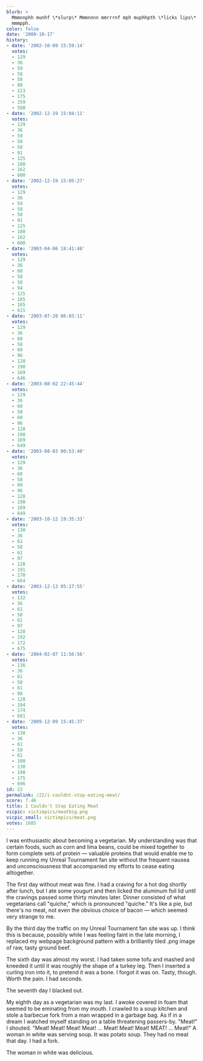 ```yaml
---
blurb: >
  Mmmnnphh munhf \*slurp\* Mmmnnnn mmrrrnf mph muphhpth \*licks lips\* Ummmm num mmnnn
  mmmpph.
color: false
date: '2000-10-17'
history:
- date: '2002-10-09 15:59:14'
  votes:
  - 129
  - 36
  - 59
  - 58
  - 58
  - 88
  - 123
  - 175
  - 159
  - 580
- date: '2002-12-19 15:04:11'
  votes:
  - 129
  - 36
  - 59
  - 58
  - 58
  - 91
  - 125
  - 180
  - 162
  - 600
- date: '2002-12-19 15:05:27'
  votes:
  - 129
  - 36
  - 59
  - 58
  - 58
  - 91
  - 125
  - 180
  - 162
  - 600
- date: '2003-04-06 18:41:48'
  votes:
  - 129
  - 36
  - 60
  - 58
  - 58
  - 94
  - 125
  - 185
  - 165
  - 615
- date: '2003-07-20 06:03:11'
  votes:
  - 129
  - 36
  - 60
  - 58
  - 60
  - 96
  - 128
  - 190
  - 169
  - 646
- date: '2003-08-02 22:45:44'
  votes:
  - 129
  - 36
  - 60
  - 58
  - 60
  - 96
  - 128
  - 190
  - 169
  - 649
- date: '2003-08-03 00:53:40'
  votes:
  - 129
  - 36
  - 60
  - 58
  - 60
  - 96
  - 128
  - 190
  - 169
  - 649
- date: '2003-10-12 19:35:33'
  votes:
  - 130
  - 36
  - 61
  - 58
  - 61
  - 97
  - 128
  - 191
  - 170
  - 664
- date: '2003-12-13 05:17:55'
  votes:
  - 132
  - 36
  - 61
  - 58
  - 61
  - 97
  - 128
  - 192
  - 172
  - 675
- date: '2004-02-07 11:56:56'
  votes:
  - 136
  - 36
  - 61
  - 58
  - 61
  - 98
  - 128
  - 194
  - 174
  - 681
- date: '2009-12-09 15:45:37'
  votes:
  - 138
  - 36
  - 61
  - 59
  - 61
  - 100
  - 130
  - 198
  - 175
  - 696
id: 22
permalink: /22/i-couldnt-stop-eating-meat/
score: 7.46
title: I Couldn't Stop Eating Meat
vicpic: victimpics/meatbig.png
vicpic_small: victimpics/meat.png
votes: 1685
---
```


I was enthusiastic about becoming a vegetarian. My understanding was
that certain foods, such as corn and lima beans, could be mixed together
to form complete sets of protein — valuable proteins that would enable
me to keep running my Unreal Tournament fan site without the frequent
nausea and unconsciousness that accompanied my efforts to cease eating
alltogether.

The first day without meat was fine. I had a craving for a hot dog
shortly after lunch, but I ate some yougurt and then licked the aluminum
foil lid until the cravings passed some thirty minutes later. Dinner
consisted of what vegetarians call "quiche," which is pronounced
"quiche." It's like a pie, but there's no meat, not even the obvious
choice of bacon — which seemed very strange to me.

By the third day the traffic on my Unreal Tournament fan site was up. I
think this is because, possibly while I was feeling faint in the late
morning, I replaced my webpage background pattern with a brilliantly
tiled .png image of raw, tasty ground beef.

The sixth day was almost my worst. I had taken some tofu and mashed and
kneeded it until it was roughly the shape of a turkey leg. Then I
inserted a curling iron into it, to pretend it was a bone. I forgot it
was on. Tasty, though. Worth the pain. I had seconds.

The seventh day I blacked out.

My eighth day as a vegetarian was my last. I awoke covered in foam that
seemed to be eminating from my mouth. I crawled to a soup kitchen and
stole a barbecue fork from a man wrapped in a garbage bag. As if in a
dream I watched myself standing on a table threatening passers-by.
"Meat!" I shouted. "Meat! Meat! Meat! Meat! ... Meat! Meat! Meat! MEAT!
... Meat!" A woman in white was serving soup. It was potato soup. They
had no meat that day. I had a fork.

The woman in white was delicious.